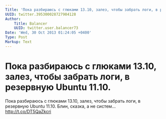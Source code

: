 ```yaml
---
Title: 'Пока разбираюсь с глюками 13.10, залез, чтобы забрать логи, в резервную Ubuntu 11.10.'
UUID: twitter.395300028727984128
Author:
    Title: Balancer
    UUID: twitter.user.balancer73
Date: 'Wed, 30 Oct 2013 01:24:05 +0400'
Type: Post
Markup: Text
---
```


# Пока разбираюсь с глюками 13.10, залез, чтобы забрать логи, в резервную Ubuntu 11.10.

Пока разбираюсь с глюками 13.10, залез, чтобы забрать логи,
в резервную Ubuntu 11.10. Блин, сказка, а не систем...
http://t.co/DT5QaZkcri